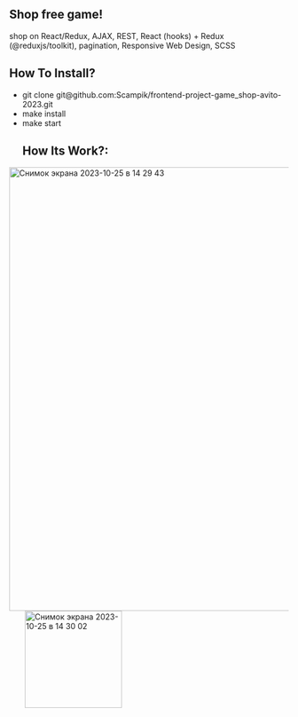 ## Shop free game! 

shop on React/Redux, AJAX, REST, React (hooks) + Redux (@reduxjs/toolkit), pagination, Responsive Web Design, SCSS

## How To Install?

<ul>
<li>git clone git@github.com:Scampik/frontend-project-game_shop-avito-2023.git</li>
<li>make install</li>
<li>make start</li>

## How Its Work?:

</ul><img width="800" alt="Снимок экрана 2023-10-25 в 14 29 43" src="https://github.com/Scampik/frontend-project-game_shop-avito-2023/assets/115660566/15fcf390-9627-4ce5-b3f2-0073c2d500d5">&ensp;&ensp;&ensp;&ensp;<img width="175" alt="Снимок экрана 2023-10-25 в 14 30 02" src="https://github.com/Scampik/frontend-project-game_shop-avito-2023/assets/115660566/79a1ba7c-fdc2-49c9-944b-faf291be33fa">
